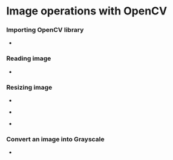# Image operations with OpenCV
### Importing OpenCV library
- ```import cv2
### Reading image
- ```img.read("path")
### Resizing image
- ```shape = img.shape
- ```print(shape)
- ```img.resize(img,(512,512)
### Convert an image into Grayscale
- ```img = cv2.cvtColor(img,cv2.COLOR_BGR2GRAY)
